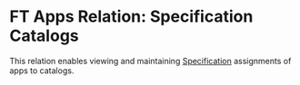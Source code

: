 # FT Apps Relation: Specification Catalogs

This relation enables viewing and maintaining [Specification](../../specification-records.md) assignments of apps to catalogs.